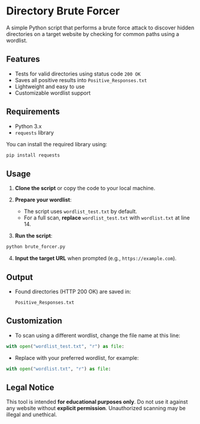 # Directory Brute Forcer

A simple Python script that performs a brute force attack to discover hidden directories on a target website by checking for common paths using a wordlist.

## Features

- Tests for valid directories using status code `200 OK`
- Saves all positive results into `Positive_Responses.txt`
- Lightweight and easy to use
- Customizable wordlist support

## Requirements

- Python 3.x
- `requests` library

You can install the required library using:

```bash
pip install requests
```

## Usage

1. **Clone the script** or copy the code to your local machine.
2. **Prepare your wordlist**:
   - The script uses `wordlist_test.txt` by default.
   - For a full scan, **replace** `wordlist_test.txt` with `wordlist.txt` at line 14.

3. **Run the script**:

```bash
python brute_forcer.py
```

4. **Input the target URL** when prompted (e.g., `https://example.com`).

## Output

- Found directories (HTTP 200 OK) are saved in:
  ```
  Positive_Responses.txt
  ```

## Customization

- To scan using a different wordlist, change the file name at this line:

```python
with open("wordlist_test.txt", "r") as file:
```

- Replace with your preferred wordlist, for example:

```python
with open("wordlist.txt", "r") as file:
```

## Legal Notice

This tool is intended **for educational purposes only**. Do not use it against any website without **explicit permission**. Unauthorized scanning may be illegal and unethical.
